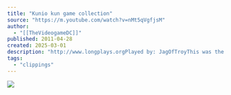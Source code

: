 ```yaml
---
title: "Kunio kun game collection"
source: "https://m.youtube.com/watch?v=nMt5qVgfjsM"
author:
  - "[[TheVideogameDC]]"
published: 2011-04-28
created: 2025-03-01
description: "http://www.longplays.orgPlayed by: JagOfTroyThis was the final Kunio-kun game in the series. Very interesting gameplay to say the least with a different spin on the game of basketball. -Disclaimer: Most videos by World of Longplays use SaveStates!"
tags:
  - "clippings"
---
```

![](https://www.youtube.com/watch?v=nMt5qVgfjsM)
